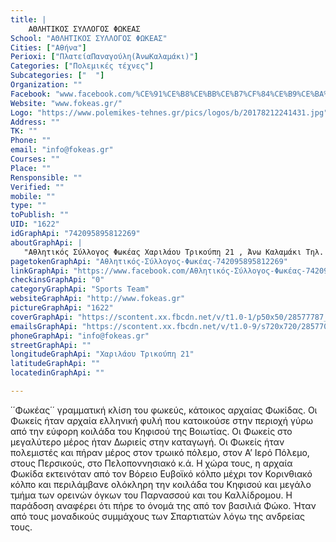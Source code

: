 ```yaml
---
title: |
    ΑΘΛΗΤΙΚΟΣ ΣΥΛΛΟΓΟΣ ΦΩΚΕΑΣ
School: "ΑΘΛΗΤΙΚΟΣ ΣΥΛΛΟΓΟΣ ΦΩΚΕΑΣ"
Cities: ["Αθήνα"]
Perioxi: ["ΠλατείαΠαναγούλη(ΆνωΚαλαμάκι)"]
Categories: ["Πολεμικές τέχνες"]
Subcategories: ["  "]
Organization: ""
Facebook: "www.facebook.com/%CE%91%CE%B8%CE%BB%CE%B7%CF%84%CE%B9%CE%BA%CF%8C%CF%82-%CE%A3%CF%8D%CE%BB%CE%BB%CE%BF%CE%B3%CE%BF%CF%82-%CE%A6%CF%89%CE%BA%CE%AD%CE%B1%CF%82-742095895812269/"
Website: "www.fokeas.gr/"
Logo: "https://www.polemikes-tehnes.gr/pics/logos/b/20178212241431.jpg"
Address: ""
TK: ""
Phone: ""
email: "info@fokeas.gr"
Courses: ""
Place: ""
Rensponsible: ""
Verified: ""
mobile: ""
type: ""
toPublish: ""
UID: "1622"
idGraphApi: "742095895812269"
aboutGraphApi: | 
   "Αθλητικός Σύλλογος Φωκέας Χαριλάου Τρικούπη 21 , Άνω Καλαμάκι Τηλ. 211 8000705 Email:info@fokeas.gr TAEKWONDO - KICK BOXING - PILATES - FITNESS."
pagetokenGraphApi: "Αθλητικός-Σύλλογος-Φωκέας-742095895812269"
linkGraphApi: "https://www.facebook.com/Αθλητικός-Σύλλογος-Φωκέας-742095895812269/"
checkinsGraphApi: "0"
categoryGraphApi: "Sports Team"
websiteGraphApi: "http://www.fokeas.gr"
pictureGraphApi: "1622"
coverGraphApi: "https://scontent.xx.fbcdn.net/v/t1.0-1/p50x50/28577787_1765128400175675_574970451515080240_n.jpg?oh=e15c23ee76da40b2d09e51db87b8f62b&amp;oe=5B35E550"
emailsGraphApi: "https://scontent.xx.fbcdn.net/v/t1.0-9/s720x720/28577044_1765164443505404_5260636760972184643_n.jpg?oh=3808c7cbda2131e29be940274f7efc92&amp;oe=5B0313E4"
phoneGraphApi: "info@fokeas.gr"
streetGraphApi: ""
longitudeGraphApi: "Χαριλάου Τρικούπη 21"
latitudeGraphApi: ""
locatedinGraphApi: ""

---
```


΄΄Φωκέας΄΄ γραμματική κλίση του φωκεύς, κάτοικος αρχαίας Φωκίδας. Οι Φωκείς ήταν αρχαία ελληνική φυλή που κατοικούσε στην περιοχή γύρω από την εύφορη κοιλάδα του Κηφισού της Βοιωτίας. Οι Φωκείς στο μεγαλύτερο μέρος ήταν Δωριείς στην καταγωγή. Οι Φωκείς ήταν πολεμιστές και πήραν μέρος στον τρωικό πόλεμο, στον Α’ Ιερό Πόλεμο, στους Περσικούς, στο Πελοποννησιακό κ.ά. Η χώρα τους, η αρχαία Φωκίδα εκτεινόταν από τον Βόρειο Ευβοϊκό κόλπο μέχρι τον Κορινθιακό κόλπο και περιλάμβανε ολόκληρη την κοιλάδα του Κηφισού και μεγάλο τμήμα των ορεινών όγκων του Παρνασσού και του Καλλίδρομου. Η παράδοση αναφέρει ότι πήρε το όνομά της από τον βασιλιά Φώκο. Ήταν από τους μοναδικούς συμμάχους των Σπαρτιατών λόγω της ανδρείας τους.

